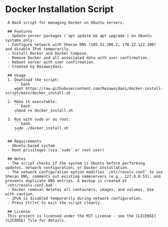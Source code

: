 # Docker Installation Script

     A Bash script for managing Docker on Ubuntu servers.

     ## Features
     - Update server packages (`apt update && apt upgrade`) on Ubuntu systems only.
     - Configure network with Shecan DNS (185.51.200.2, 178.22.122.100) and disable IPv6 temporarily.
     - Install Docker and Docker Compose.
     - Remove Docker and all associated data with user confirmation.
     - Reboot server with user confirmation.
     - Created by Rezawojdani.

     ## Usage
     1. Download the script:
        ```bash
        wget https://raw.githubusercontent.com/Rezawojdani/docker-install-script/main/docker_install.sh
        ```
     2. Make it executable:
        ```bash
        chmod +x docker_install.sh
        ```
     3. Run with sudo or as root:
        ```bash
        sudo ./docker_install.sh
        ```

     ## Requirements
     - Ubuntu-based system
     - Root privileges (via `sudo` or root user)

     ## Notes
     - The script checks if the system is Ubuntu before performing updates, network configuration, or Docker installation.
     - The network configuration option modifies `/etc/resolv.conf` to use Shecan DNS, comments out existing nameservers (e.g., 127.0.0.53), and prevents duplicate DNS entries. A backup is created at `/etc/resolv.conf.bak`.
     - Docker removal deletes all containers, images, and volumes. Use with caution.
     - IPv6 is disabled temporarily during network configuration.
     - Press Ctrl+C to exit the script cleanly.

     ## License
     This project is licensed under the MIT License - see the [LICENSE](LICENSE) file for details.
    
